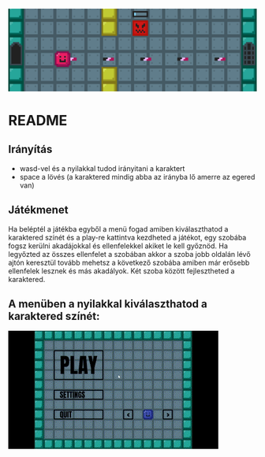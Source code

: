 ![header_img](https://raw.githubusercontent.com/MateGames/MyEpamGame2/main/header.png)

# **README**

## Irányítás
- wasd-vel és a nyilakkal tudod irányitani a karaktert
- space a lövés (a karaktered mindig abba az irányba lő amerre az egered van)

## Játékmenet
Ha beléptél a játékba egyből a menü fogad amiben kiválaszthatod a karaktered színét és a play-re kattintva kezdheted a játékot, egy szobába fogsz kerülni akadájokkal és ellenfelekkel akiket le kell győznöd. Ha legyőzted az összes ellenfelet a szobában akkor a szoba jobb oldalán lévő ajtón keresztül tovább mehetsz a következő szobába amiben már erősebb ellenfelek lesznek és más akadályok. Két szoba között fejlesztheted a karaktered.

## A menüben a nyilakkal kiválaszthatod a karaktered színét:
![color_ch_gif](https://raw.githubusercontent.com/MateGames/MyEpamGame2/main/play_alap.gif)